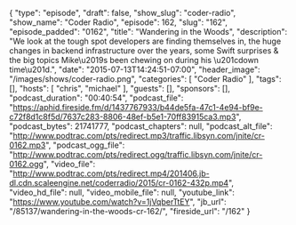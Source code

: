 {
  "type": "episode",
  "draft": false,
  "show_slug": "coder-radio",
  "show_name": "Coder Radio",
  "episode": 162,
  "slug": "162",
  "episode_padded": "0162",
  "title": "Wandering in the Woods",
  "description": "We look at the tough spot developers are finding themselves in, the huge changes in backend infrastructure over the years, some Swift surprises & the big topics Mike\u2019s been chewing on during his \u201cdown time\u201d.",
  "date": "2015-07-13T14:24:51-07:00",
  "header_image": "/images/shows/coder-radio.png",
  "categories": [
    "Coder Radio"
  ],
  "tags": [],
  "hosts": [
    "chris",
    "michael"
  ],
  "guests": [],
  "sponsors": [],
  "podcast_duration": "00:40:54",
  "podcast_file": "https://aphid.fireside.fm/d/1437767933/b44de5fa-47c1-4e94-bf9e-c72f8d1c8f5d/7637c283-8806-48ef-b5e1-70ff83915ca3.mp3",
  "podcast_bytes": 21741777,
  "podcast_chapters": null,
  "podcast_alt_file": "http://www.podtrac.com/pts/redirect.mp3/traffic.libsyn.com/jnite/cr-0162.mp3",
  "podcast_ogg_file": "http://www.podtrac.com/pts/redirect.ogg/traffic.libsyn.com/jnite/cr-0162.ogg",
  "video_file": "http://www.podtrac.com/pts/redirect.mp4/201406.jb-dl.cdn.scaleengine.net/coderradio/2015/cr-0162-432p.mp4",
  "video_hd_file": null,
  "video_mobile_file": null,
  "youtube_link": "https://www.youtube.com/watch?v=1jVqberTtEY",
  "jb_url": "/85137/wandering-in-the-woods-cr-162/",
  "fireside_url": "/162"
}

